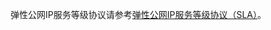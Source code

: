 弹性公网IP服务等级协议请参考[弹性公网IP服务等级协议（SLA）](../../../Service-Agreements-and-Guarantees/Product-Service-Agreement/Elastic-Ip--Level-Agreements-X-SLA.md)。
